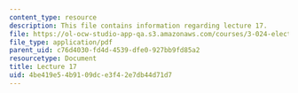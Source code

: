 ```yaml
---
content_type: resource
description: This file contains information regarding lecture 17.
file: https://ol-ocw-studio-app-qa.s3.amazonaws.com/courses/3-024-electronic-optical-and-magnetic-properties-of-materials-spring-2013/4be419e54b9109dce3f42e7db44d71d7_MIT3_024S13_2012lec17.pdf
file_type: application/pdf
parent_uid: c76d4030-fd4d-4539-dfe0-927bb9fd85a2
resourcetype: Document
title: Lecture 17
uid: 4be419e5-4b91-09dc-e3f4-2e7db44d71d7
---
```


